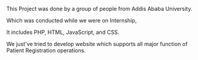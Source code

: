 This Project was done by a group of people from Addis Ababa University.

Which was conducted while we were on Internship, 

It includes PHP, HTML, JavaScript, and CSS.

We just've tried to develop website which supports all major function of Patient Registration operations.
